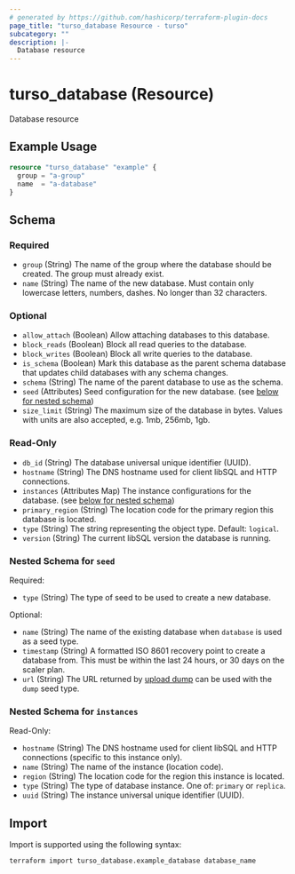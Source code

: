 ```yaml
---
# generated by https://github.com/hashicorp/terraform-plugin-docs
page_title: "turso_database Resource - turso"
subcategory: ""
description: |-
  Database resource
---
```


# turso_database (Resource)

Database resource

## Example Usage

```terraform
resource "turso_database" "example" {
  group = "a-group"
  name  = "a-database"
}
```

<!-- schema generated by tfplugindocs -->
## Schema

### Required

- `group` (String) The name of the group where the database should be created. The group must already exist.
- `name` (String) The name of the new database. Must contain only lowercase letters, numbers, dashes. No longer than 32 characters.

### Optional

- `allow_attach` (Boolean) Allow attaching databases to this database.
- `block_reads` (Boolean) Block all read queries to the database.
- `block_writes` (Boolean) Block all write queries to the database.
- `is_schema` (Boolean) Mark this database as the parent schema database that updates child databases with any schema changes.
- `schema` (String) The name of the parent database to use as the schema.
- `seed` (Attributes) Seed configuration for the new database. (see [below for nested schema](#nestedatt--seed))
- `size_limit` (String) The maximum size of the database in bytes. Values with units are also accepted, e.g. 1mb, 256mb, 1gb.

### Read-Only

- `db_id` (String) The database universal unique identifier (UUID).
- `hostname` (String) The DNS hostname used for client libSQL and HTTP connections.
- `instances` (Attributes Map) The instance configurations for the database. (see [below for nested schema](#nestedatt--instances))
- `primary_region` (String) The location code for the primary region this database is located.
- `type` (String) The string representing the object type. Default: `logical`.
- `version` (String) The current libSQL version the database is running.

<a id="nestedatt--seed"></a>
### Nested Schema for `seed`

Required:

- `type` (String) The type of seed to be used to create a new database.

Optional:

- `name` (String) The name of the existing database when `database` is used as a seed type.
- `timestamp` (String) A formatted ISO 8601 recovery point to create a database from. This must be within the last 24 hours, or 30 days on the scaler plan.
- `url` (String) The URL returned by [upload dump](https://docs.turso.tech/api-reference/databases/upload-dump) can be used with the `dump` seed type.


<a id="nestedatt--instances"></a>
### Nested Schema for `instances`

Read-Only:

- `hostname` (String) The DNS hostname used for client libSQL and HTTP connections (specific to this instance only).
- `name` (String) The name of the instance (location code).
- `region` (String) The location code for the region this instance is located.
- `type` (String) The type of database instance. One of: `primary` or `replica`.
- `uuid` (String) The instance universal unique identifier (UUID).

## Import

Import is supported using the following syntax:

```shell
terraform import turso_database.example_database database_name
```
